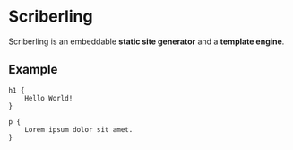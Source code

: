# Scriberling

Scriberling is an embeddable **static site generator** and a **template engine**.

## Example

```
h1 {
	Hello World!
}

p {
	Lorem ipsum dolor sit amet.
}
